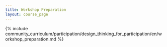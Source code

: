 ```yaml
---
title: Workshop Preparation 
layout: course_page
---
```


{% include community_curriculum/participation/design_thinking_for_participation/en/workshop_preparation.md %}
